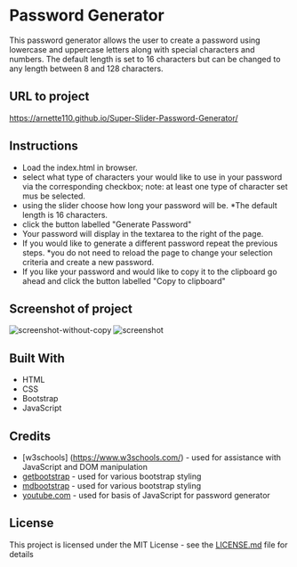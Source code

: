 # Password Generator

This password generator allows the user to create a password using lowercase and uppercase letters along with special characters and numbers. The default length is set to 16 characters but can be changed to any length between 8 and 128 characters.

## URL to project
https://arnette110.github.io/Super-Slider-Password-Generator/

## Instructions

- Load the index.html in browser.
- select what type of characters your would like to use in your password via the corresponding checkbox; note: at least one type of character set mus be selected.
- using the slider choose how long your password will be. *The default length is 16 characters.
- click the button labelled "Generate Password"
- Your password will display in the textarea to the right of the page.
- If you would like to generate a different password repeat the previous steps. *you do not need to reload the page to change your selection criteria and create a new password.
- If you like your password and would like to copy it to the clipboard go ahead and click the button labelled "Copy to clipboard"



## Screenshot of project
![screenshot-without-copy](https://user-images.githubusercontent.com/54122844/70378563-13f7c500-18df-11ea-9d4b-4a1d6fe5f03d.png)
![screenshot](https://user-images.githubusercontent.com/54122844/70378564-16f2b580-18df-11ea-9484-bc73ec2560fd.png)


## Built With

* HTML
* CSS
* Bootstrap
* JavaScript

## Credits

* [w3schools] (https://www.w3schools.com/) - used for assistance with JavaScript and DOM manipulation
* [getbootstrap](https://getbootstrap.com/) - used for various bootstrap styling
* [mdbootstrap](https://mdbootstrap.com/) - used for various bootstrap styling
* [youtube.com](https://www.youtube.com/watch?v=9sT03jEwcaw&t=1046s) - used for basis of JavaScript for password generator


## License

This project is licensed under the MIT License - see the [LICENSE.md](LICENSE.md) file for details





